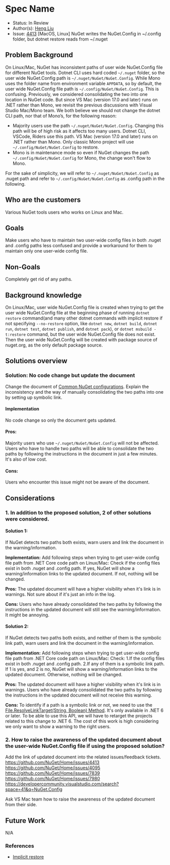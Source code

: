 
# Spec Name

* Status: In Review
* Author(s): [Heng Liu](https://github.com/heng-liu)
* Issue: [4413](https://github.com/NuGet/Home/issues/4413) [MacOS, Linux] NuGet writes the NuGet.Config in ~/.config folder, but dotnet restore reads from ~/.nuget 

## Problem Background

On Linux/Mac, NuGet has inconsistent paths of user wide NuGet.Config file for different NuGet tools. Dotnet CLI uses hard coded `~/.nuget` folder, so the user wide NuGet.Config path is `~/.nuget/NuGet/NuGet.Config`. While Mono uses the folder name from environment variable `APPDATA`, so by default, the user wide NuGet.Config file path is `~/.config/NuGet/NuGet.Config`. This is confusing.
Previously, we considered consolidating the two into one location in NuGet code. 
But since VS Mac (version 17.0 and later) runs on .NET rather than Mono, we revisit the previous discussions with Visual Studio Mac/Mono team. We both believe we should not change the dotnet CLI path, nor that of Mono’s, for the following reason:
 * Majority users use the path `~/.nuget/NuGet/NuGet.Config`. Changing this path will be of high risk as it affects too many users.
   Dotnet CLI, VSCode, Riders use this path. 
   VS Mac (version 17.0 and later) runs on .NET rather than Mono. Only classic Mono project will use `~/.config/NuGet/NuGet.Config` to restore.
 * Mono is in maintenance mode so even if NuGet changes the path `~/.config/NuGet/NuGet.Config` for Mono, the change won't flow to Mono.

For the sake of simplicity, we will refer to `~/.nuget/NuGet/NuGet.Config` as .nuget path and refer to `~/.config/NuGet/NuGet.Config` as .config path in the following.

## Who are the customers

Various NuGet tools users who works on Linux and Mac.

## Goals
Make users who have to maintain two user-wide config files in both .nuget and .config paths less confused and provide a workaround for them to maintain only one user-wide config file.

## Non-Goals
Completely get rid of any paths.

## Background knowledge
On Linux/Mac, user wide NuGet.Config file is created when trying to get the user wide NuGet.Config file at the beginning phase of running `dotnet restore` command(and many other dotnet commands with implicit restore if not specifying `--no-restore` option, like `dotnet new`, `dotnet build`, `dotnet run`, `dotnet test`, `dotnet publish`, and `dotnet pack`), or `dotnet msbuild -t:restore` command, but the user wide NuGet.Config file does not exist. Then the user wide NuGet.Config will be created with package source of nuget.org, as the only default package source. 

## Solutions overview 
### Solution: No code change but update the document
Change the document of [Common NuGet configurations](https://docs.microsoft.com/en-us/nuget/consume-packages/configuring-nuget-behavior). Explain the inconsistency and the way of manually consolidating the two paths into one by setting up symbolic link.

#### Implementation
No code change so only the document gets updated.

#### Pros: 
Majority users who use `~/.nuget/NuGet/NuGet.Config` will not be affected. Users who have to handle two paths will be able to consolidate the two paths by following the instructions in the document in just a few minutes. It's also of low cost.

#### Cons: 
Users who encounter this issue might not be aware of the document.

## Considerations
### 1. In addition to the proposed solution, 2 of other solutions were considered.
#### **Solution 1:** 
If NuGet detects two paths both exists, warn users and link the document in the warning/information.

**Implementation:**
Add following steps when trying to get user-wide config file path from .NET Core code path on Linux/Mac:
Check if the config files exist in both .nuget and .config path.
If yes, NuGet will show a warning/information links to the updated document.
If not, nothing will be changed.

**Pros:** 
The updated document will have a higher visibility when it's link is in warnings. Not sure about if it's just an info in the log. 

**Cons:** 
Users who have already consolidated the two paths by following the instructions in the updated document will still see the warning/information. It might be annoying.

#### **Solution 2:**
If NuGet detects two paths both exists, and neither of them is the symbolic link path, warn users and link the document in the warning/information.

**Implementation:**
Add following steps when trying to get user-wide config file path from .NET Core code path on Linux/Mac:
Check:
1.If the config files exist in both .nuget and .config path. 
2.If any of them is a symbolic link path.
If 1 is yes, and 2 is no, NuGet will show a warning/information links to the updated document.
Otherwise, nothing will be changed.

**Pros:** 
The updated document will have a higher visibility when it's link is in warnings. Users who have already consolidated the two paths by following the instructions in the updated document will not receive this warning.

**Cons:** 
To identify if a path is a symbolic link or not, we need to use the [File.ResolveLinkTarget(String, Boolean) Method](https://docs.microsoft.com/en-us/dotnet/api/system.io.file.resolvelinktarget?view=net-6.0). It's only available in .NET 6 or later. To be able to use this API, we will have to retarget the projects related to this change to .NET 6. The cost of this work is high considering we only want to show a warning to the right users.

### 2. How to raise the awareness of the updated document about the user-wide NuGet.Config file if using the proposed solution?
Add the link of updated document into the related issues/feedback tickets.
https://github.com/NuGet/Home/issues/4413
https://github.com/NuGet/Home/issues/4095
https://github.com/NuGet/Home/issues/7839
https://github.com/NuGet/Home/issues/7980
https://developercommunity.visualstudio.com/search?space=41&q=NuGet.Config

Ask VS Mac team how to raise the awareness of the updated document from their side.

## Future Work
N/A

### References

* [Implicit restore](https://docs.microsoft.com/en-us/dotnet/core/tools/dotnet-pack#implicit-restore)
